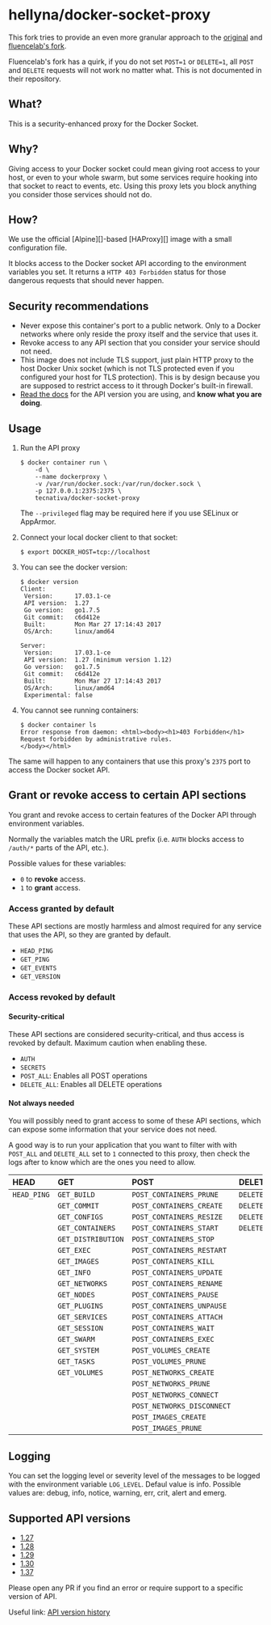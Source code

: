 # hellyna/docker-socket-proxy

This fork tries to provide an even more granular approach to the [original](tecnativa/docker-socket-proxy) and [fluencelab's fork](https://github.com/fluencelabs/docker-socket-proxy).

Fluencelab's fork has a quirk, if you do not set `POST=1` or `DELETE=1`, all `POST` and `DELETE` requests will not work no matter what. This is not documented in their repository.

## What?

This is a security-enhanced proxy for the Docker Socket.

## Why?

Giving access to your Docker socket could mean giving root access to your host,
or even to your whole swarm, but some services require hooking into that socket
to react to events, etc. Using this proxy lets you block anything you consider
those services should not do.

## How?

We use the official [Alpine][]-based [HAProxy][] image with a small
configuration file.

It blocks access to the Docker socket API according to the environment
variables you set. It returns a `HTTP 403 Forbidden` status for those dangerous
requests that should never happen.

## Security recommendations

- Never expose this container's port to a public network. Only to a Docker
  networks where only reside the proxy itself and the service that uses it.
- Revoke access to any API section that you consider your service should not
  need.
- This image does not include TLS support, just plain HTTP proxy to the host
  Docker Unix socket (which is not TLS protected even if you configured your
  host for TLS protection). This is by design because you are supposed to
  restrict access to it through Docker's built-in firewall.
- [Read the docs](#suppported-api-versions) for the API version you are using,
  and **know what you are doing**.

## Usage

1.  Run the API proxy

        $ docker container run \
            -d \
            --name dockerproxy \
            -v /var/run/docker.sock:/var/run/docker.sock \
            -p 127.0.0.1:2375:2375 \
            tecnativa/docker-socket-proxy

    The `--privileged` flag may be required here if you use SELinux or AppArmor.

2.  Connect your local docker client to that socket:

        $ export DOCKER_HOST=tcp://localhost

3.  You can see the docker version:

        $ docker version
        Client:
         Version:      17.03.1-ce
         API version:  1.27
         Go version:   go1.7.5
         Git commit:   c6d412e
         Built:        Mon Mar 27 17:14:43 2017
         OS/Arch:      linux/amd64

        Server:
         Version:      17.03.1-ce
         API version:  1.27 (minimum version 1.12)
         Go version:   go1.7.5
         Git commit:   c6d412e
         Built:        Mon Mar 27 17:14:43 2017
         OS/Arch:      linux/amd64
         Experimental: false

4.  You cannot see running containers:

        $ docker container ls
        Error response from daemon: <html><body><h1>403 Forbidden</h1>
        Request forbidden by administrative rules.
        </body></html>

The same will happen to any containers that use this proxy's `2375` port to
access the Docker socket API.

## Grant or revoke access to certain API sections

You grant and revoke access to certain features of the Docker API through
environment variables.

Normally the variables match the URL prefix (i.e. `AUTH` blocks access to
`/auth/*` parts of the API, etc.).

Possible values for these variables:

- `0` to **revoke** access.
- `1` to **grant** access.

### Access granted by default

These API sections are mostly harmless and almost required for any service that
uses the API, so they are granted by default.

- `HEAD_PING`
- `GET_PING`
- `GET_EVENTS`
- `GET_VERSION`

### Access revoked by default

#### Security-critical

These API sections are considered security-critical, and thus access is revoked
by default. Maximum caution when enabling these.

- `AUTH`
- `SECRETS`
- `POST_ALL`: Enables all POST operations
- `DELETE_ALL`: Enables all DELETE operations

#### Not always needed

You will possibly need to grant access to some of these API sections, which
can expose some information that your service does not need.

A good way is to run your application that you want to filter with with `POST_ALL`
and `DELETE_ALL` set to `1` connected to this proxy, then check the logs after to know
which are the ones you need to allow.

| HEAD | GET            | POST                  | DELETE              |
|:-----|:---------------|:----------------------|:--------------------|
| `HEAD_PING` | `GET_BUILD`        |  `POST_CONTAINERS_PRUNE`   | `DELETE_NETWORKS`   |
|             | `GET_COMMIT`       |  `POST_CONTAINERS_CREATE`  | `DELETE_CONTAINERS` |
|             | `GET_CONFIGS`      |  `POST_CONTAINERS_RESIZE`  | `DELETE_IMAGES`     |
|             | `GET_CONTAINERS`   |  `POST_CONTAINERS_START`   | `DELETE_VOLUMES`    |
|             | `GET_DISTRIBUTION` |  `POST_CONTAINERS_STOP`    |                     |
|             | `GET_EXEC`         |  `POST_CONTAINERS_RESTART` |                     |
|             | `GET_IMAGES`       |  `POST_CONTAINERS_KILL`    |                     |
|             | `GET_INFO`         |  `POST_CONTAINERS_UPDATE`  |                     |
|             | `GET_NETWORKS`     |  `POST_CONTAINERS_RENAME`  |                     |
|             | `GET_NODES`        |  `POST_CONTAINERS_PAUSE`   |                     |
|             | `GET_PLUGINS`      |  `POST_CONTAINERS_UNPAUSE` |                     |
|             | `GET_SERVICES`     |  `POST_CONTAINERS_ATTACH`  |                     |
|             | `GET_SESSION`      |  `POST_CONTAINERS_WAIT`    |                     |
|             | `GET_SWARM`        |  `POST_CONTAINERS_EXEC`    |                     |
|             | `GET_SYSTEM`       |  `POST_VOLUMES_CREATE`     |                     |
|             | `GET_TASKS`        |  `POST_VOLUMES_PRUNE`      |                     |
|             | `GET_VOLUMES`      |  `POST_NETWORKS_CREATE`    |                     |
|             |                    |  `POST_NETWORKS_PRUNE`     |                     |
|             |                    |  `POST_NETWORKS_CONNECT`   |                     |
|             |                    |  `POST_NETWORKS_DISCONNECT`|                     |
|             |                    |  `POST_IMAGES_CREATE`      |                     |
|             |                    |  `POST_IMAGES_PRUNE`       |                     |

## Logging

You can set the logging level or severity level of the messages to be logged with the
 environment variable `LOG_LEVEL`. Defaul value is info. Possible values are: debug,
 info, notice, warning, err, crit, alert and emerg.

## Supported API versions

- [1.27](https://docs.docker.com/engine/api/v1.27/)
- [1.28](https://docs.docker.com/engine/api/v1.28/)
- [1.29](https://docs.docker.com/engine/api/v1.29/)
- [1.30](https://docs.docker.com/engine/api/v1.30/)
- [1.37](https://docs.docker.com/engine/api/v1.37/)

Please open any PR if you find an error or require support to a specific version of API.

Useful link: [API version history](https://docs.docker.com/engine/api/version-history/)
